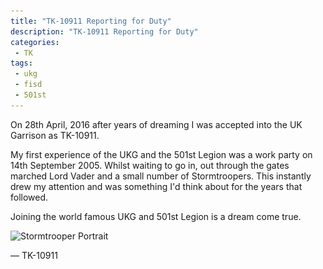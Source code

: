 ```yaml
---
title: "TK-10911 Reporting for Duty"
description: "TK-10911 Reporting for Duty"
categories:
 - TK
tags:
 - ukg
 - fisd
 - 501st
---
```

On 28th April, 2016 after years of dreaming I was accepted into the UK Garrison as TK-10911.

My first experience of the UKG and the 501st Legion was a work party on 14th September 2005.  Whilst waiting to go in, out through the gates marched Lord Vader and a small number of Stormtroopers.  This instantly drew my attention and was something I'd think about for the years that followed.

Joining the world famous UKG and 501st Legion is a dream come true.

<img class="padded center"
		alt="Stormtrooper Portrait"
		src="/images/2016-04-28-reporting-for-duty/CJP20160428-16740.jpg"
	  srcset="/images/2016-04-28-reporting-for-duty/CJP20160428-16740.jpg 1x, /images/2016-04-28-reporting-for-duty/CJP20160428-16740-x2.jpg 2x" />

 &mdash; TK-10911
